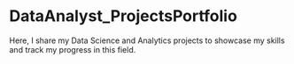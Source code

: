 # DataAnalyst_ProjectsPortfolio
Here, I share my Data Science and Analytics projects to showcase my skills and track my progress in this field.
